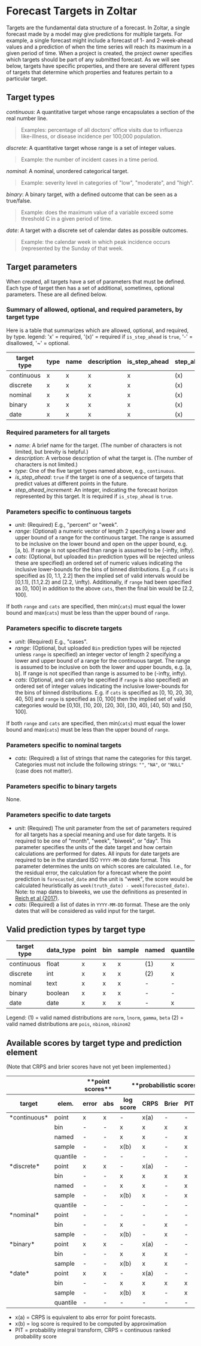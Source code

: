 # Forecast Targets in Zoltar

Targets are the fundamental data structure of a forecast. In Zoltar, a single forecast made by a model may give predictions for multiple targets. For example, a single forecast might include a forecast of 1- and 2-week-ahead values and a prediction of when the time series will reach its maximum in a given period of time. When a project is created, the project owner specifies which targets should be part of any submitted forecast. As we will see below, targets have specific properties, and there are several different types of targets that determine which properties and features pertain to a particular target.


## Target types

*continuous*: A quantitative target whose range encapsulates a section of the real number line. 
> Examples: percentage of all doctors' office visits due to influenza like-illness, or disease incidence per 100,000 population.

*discrete*: A quantitative target whose range is a set of integer values. 
> Example: the number of incident cases in a time period.

*nominal*: A nominal, unordered categorical target. 
> Example: severity level in categories of "low", "moderate", and "high".

*binary*: A binary target, with a defined outcome that can be seen as a true/false. 
> Example: does the maximum value of a variable exceed some threshold C in a given period of time.

*date*: A target with a discrete set of calendar dates as possible outcomes. 
> Example: the calendar week in which peak incidence occurs (represented by the Sunday of that week.


## Target parameters

When created, all targets have a set of parameters that must be defined. Each type of target then has a set of additional, sometimes, optional parameters. These are all defined below.

### Summary of allowed, optional, and required parameters, by target type

Here is a table that summarizes which are allowed, optional, and required, by type. legend: 'x' = required, '(x)' = required if `is_step_ahead` is `true`, '-' = disallowed, '~' = optional.

target type   | type | name | description | is_step_ahead |  step_ahead_increment | unit | range | cats 
------------- | ---- | ---- | ----------- | ------------- | ----------------------| ---- | ----- | ---- 
continuous    |  x   |  x   |     x       |      x        |          (x)          |  x   |   ~   |  ~   
discrete      |  x   |  x   |     x       |      x        |          (x)          |  x   |   ~   |  ~   
nominal       |  x   |  x   |     x       |      x        |          (x)          |  -   |   -   |  x   
binary        |  x   |  x   |     x       |      x        |          (x)          |  -   |   -   |  -   
date          |  x   |  x   |     x       |      x        |          (x)          |  x   |   -   |  x   

### Required parameters for all targets

- *name*: A brief name for the target. (The number of characters is not limited, but brevity is helpful.)
- *description*: A verbose description of what the target is. (The number of characters is not limited.)
- *type*: One of the five target types named above, e.g., `continuous`.
- *is_step_ahead*: `true` if the target is one of a sequence of targets that predict values at different points in the future.
- *step_ahead_increment*: An integer, indicating the forecast horizon represented by this target. It is required if `is_step_ahead` is `true`. 

### Parameters specific to continuous targets

- *unit*: (Required) E.g., "percent" or "week".
- *range*: (Optional) a numeric vector of length 2 specifying a lower and upper bound of a range for the continuous target. The range is assumed to be inclusive on the lower bound and open on the upper bound, e.g. [a, b). If range is not specified than range is assumed to be (-infty, infty).
- *cats*: (Optional, but uploaded `Bin` prediction types will be rejected unless these are specified) an ordered set of numeric values indicating the inclusive lower-bounds for the bins of binned distributions. E.g. if `cats` is specified as [0, 1.1, 2.2] then the implied set of valid intervals would be [0,1.1), [1.1,2.2) and [2.2, \infty). Additionally, if `range` had been specified as [0, 100] in addition to the above `cats`, then the final bin would be [2.2, 100].
  <!-- NGR: is upper bound always specified as infinity?-->

If both `range` and `cats` are specified, then min(`cats`) must equal the lower bound and max(`cats`) must be less than the upper bound of `range`.

### Parameters  specific to discrete targets

- *unit*: (Required) E.g., "cases".
- *range*: (Optional, but uploaded `Bin` prediction types will be rejected unless `range` is specified) an integer vector of length 2 specifying a lower and upper bound of a range for the continuous target. The range is assumed to be inclusive on both the lower and upper bounds, e.g. [a, b]. If range is not specified than range is assumed to be (-infty, infty).
- *cats*: (Optional, and can only be specified if `range` is also specified) an ordered set of integer values indicating the inclusive lower-bounds for the bins of binned distributions. E.g. if `cats` is specified as [0, 10, 20, 30, 40, 50] and `range` is specified as [0, 100] then the implied set of valid categories would be [0,10), [10, 20), [20, 30), [30, 40), [40, 50) and [50, 100].

If both `range` and `cats` are specified, then min(`cats`) must equal the lower bound and max(`cats`) must be less than the upper bound of `range`.

### Parameters  specific to nominal targets

- *cats*: (Required) a list of strings that name the categories for this target. Categories must not include the following strings: `""`, `"NA"`, or `"NULL"` (case does not matter).

### Parameters  specific to binary targets

None.

### Parameters  specific to date targets

- *unit*: (Required) The unit parameter from the set of parameters required for all targets has a special meaning and use for date targets. It is required to be one of "month", "week", "biweek", or "day". This parameter specifies the units of the date target and how certain calculations are performed for dates. All inputs for date targets are required to be in the standard ISO `YYYY-MM-DD` date format. This parameter determines the units on which scores are calculated. I.e., for the residual error, the calculation for a forecast where the point prediction is `forecasted_date` and the unit is "week", the score would be calculated heuristically as `week(truth_date) - week(forecasted_date)`. Note: to map dates to biweeks, we use the definitions as presented in [Reich et al (2017)](https://doi.org/10.1371/journal.pntd.0004761.s001).
- *cats*: (Required) a list of dates in `YYYY-MM-DD` format. These are the only dates that will be considered as valid input for the target. <!-- NGR: do we want to consider encoding the info about which dates are valid for particular ranges of timezeroes? I.e. embed the idea of "seasons" here? I say no, for starters?  -->

<!-- 
General notes on date targets
Date targets are represented by the `dates` data type in the database. On the one hand, original data, submitted with data_type="text" is retained. On the other hand, a transformed version of the data is also retained, as integer values. I order for this transformation to work, we must have a unique, well-defined method to transform the submitted text into integers. We rely on standard libraries for date transformations to ensure the transformations are valid and accurate. 

All input data into date targets must be unambiguously readable in "YYYY-MM-DD" or "YYYYMMDD" format. 

Every date target must have a set of dates (also in YYYYMMDD format) that are valid. For example, a "peak week" target might designate only a set of Sundays as valid dates. This would in essence force the dates/values to be a set of pre-specified dates. In the target description the project owner could specify that, external to Zoltar, the given set of dates would be translated into and represented as, say, MMWR weeks using the `MMWRweek` R package, or week-in-year as in `format(date, "%W")` (i.e., using strptime formatting rules).

Based off of the unit in the target definition, every date would use a fixed unit conversion for point forecast scoring. For example, if `unit=="week"` then point forecast scores would be represented by "week" units. So, the truth for a given timezero-datetarget might be truth="2019-12-15" and a point forecast might be pred="2020-01-05" (both values chosen deliberately to be Sundays). Then we could operate on these numbers as "weeks" and determine the best, standardized way to produce that the difference = truth - pred = 3. 
 -->


## Valid prediction types by target type

| target type | data_type | point | bin | sample | named | quantile |
|-------------|-----------|-------|-----|--------|-------|----------|
| continuous  |   float   |   x   |  x  |   x    |  (1)  |    x     |
| discrete    |   int     |   x   |  x  |   x    |  (2)  |    x     |
| nominal     |   text    |   x   |  x  |   x    |   -   |    -     |
| binary      |  boolean  |   x   |  x  |   x    |   -   |    -     |
| date        |   date    |   x   |  x  |   x    |   -   |    x     |

Legend:
(1) = valid named distributions are `norm`, `lnorm`, `gamma`, `beta`
(2) = valid named distributions are `pois`, `nbinom`, `nbinom2`


## Available scores by target type and prediction element

(Note that CRPS and brier scores have not yet been implemented.)

<html>
<table>
    <thead>
    <tr>
        <th></th>
        <th></th>
        <th colspan="2">**point scores**</th>
        <th colspan="5">**probabilistic scores**</th>
    </tr>
    <tr>
        <th>target</th>
        <th>elem.</th>
        <th>error</th>
        <th>abs</th>
        <th>log score</th>
        <th>CRPS</th>
        <th>Brier</th>
        <th>PIT</th>
        <th>int. score</th>
    </tr>
    </thead>
    <tbody>
    <!-- continuous -->
    <tr>
        <td>*continuous*</td>
        <td>point</td>
        <td>x</td>
        <td>x</td>
        <td>-</td>
        <td>x(a)</td>
        <td>-</td>
        <td>-</td>
        <td>-</td>
    </tr>
    <tr>
        <td></td>
        <td>bin</td>
        <td>-</td>
        <td>-</td>
        <td>x</td>
        <td>x</td>
        <td>x</td>
        <td>x</td>
        <td>-</td>
    </tr>
    <tr>
        <td></td>
        <td>named</td>
        <td>-</td>
        <td>-</td>
        <td>x</td>
        <td>x</td>
        <td>-</td>
        <td>x</td>
        <td>-</td>
    </tr>
    <tr>
        <td></td>
        <td>sample</td>
        <td>-</td>
        <td>-</td>
        <td>x(b)</td>
        <td>x</td>
        <td>-</td>
        <td>x</td>
        <td>-</td>
    </tr>
    <tr>
        <td></td>
        <td>quantile</td>
        <td>-</td>
        <td>-</td>
        <td>-</td>
        <td>-</td>
        <td>-</td>
        <td>-</td>
        <td>x</td>
</tr>
    <!-- discrete -->
    <tr>
        <td>*discrete*</td>
        <td>point</td>
        <td>x</td>
        <td>x</td>
        <td>-</td>
        <td>x(a)</td>
        <td>-</td>
        <td>-</td>
        <td>-</td>
    </tr>
    <tr>
        <td></td>
        <td>bin</td>
        <td>-</td>
        <td>-</td>
        <td>x</td>
        <td>x</td>
        <td>x</td>
        <td>x</td>
        <td>-</td>
    </tr>
    <tr>
        <td></td>
        <td>named</td>
        <td>-</td>
        <td>-</td>
        <td>x</td>
        <td>x</td>
        <td>-</td>
        <td>x</td>
        <td>-</td>
    </tr>
    <tr>
        <td></td>
        <td>sample</td>
        <td>-</td>
        <td>-</td>
        <td>x(b)</td>
        <td>x</td>
        <td>-</td>
        <td>x</td>
        <td>-</td>
    </tr>
    <tr>
        <td></td>
        <td>quantile</td>
        <td>-</td>
        <td>-</td>
        <td>-</td>
        <td>-</td>
        <td>-</td>
        <td>-</td>
        <td>x</td>
</tr>
    <!-- nominal -->
    <tr>
        <td>*nominal*</td>
        <td>point</td>
        <td>-</td>
        <td>-</td>
        <td>-</td>
        <td>-</td>
        <td>-</td>
        <td>-</td>
        <td>-</td>
    </tr>
    <tr>
        <td></td>
        <td>bin</td>
        <td>-</td>
        <td>-</td>
        <td>x</td>
        <td>-</td>
        <td>x</td>
        <td>-</td>
        <td>-</td>
    </tr>
    <tr>
        <td></td>
        <td>sample</td>
        <td>-</td>
        <td>-</td>
        <td>x(b)</td>
        <td>-</td>
        <td>x</td>
        <td>-</td>
        <td>-</td>
    </tr>
    <!-- binary -->
    <tr>
        <td>*binary*</td>
        <td>point</td>
        <td>x</td>
        <td>x</td>
        <td>-</td>
        <td>x(a)</td>
        <td>-</td>
        <td>-</td>
        <td>-</td>
    </tr>
    <tr>
        <td></td>
        <td>bin</td>
        <td>-</td>
        <td>-</td>
        <td>x</td>
        <td>x</td>
        <td>x</td>
        <td>-</td>
        <td>-</td>
    </tr>
    <tr>
        <td></td>
        <td>sample</td>
        <td>-</td>
        <td>-</td>
        <td>x(b)</td>
        <td>x</td>
        <td>x</td>
        <td>-</td>
        <td>-</td>
    </tr>
    <!-- date -->
    <tr>
        <td>*date*</td>
        <td>point</td>
        <td>x</td>
        <td>x</td>
        <td>-</td>
        <td>x(a)</td>
        <td>-</td>
        <td>-</td>
        <td>-</td>
    </tr>
    <tr>
        <td></td>
        <td>bin</td>
        <td>-</td>
        <td>-</td>
        <td>x</td>
        <td>x</td>
        <td>x</td>
        <td>x</td>
        <td>-</td>
    </tr>
    <tr>
        <td></td>
        <td>sample</td>
        <td>-</td>
        <td>-</td>
        <td>x(b)</td>
        <td>x</td>
        <td>-</td>
        <td>x</td>
        <td>-</td>
    </tr>
    <tr>
        <td></td>
        <td>quantile</td>
        <td>-</td>
        <td>-</td>
        <td>-</td>
        <td>-</td>
        <td>-</td>
        <td>-</td>
        <td>x</td>
</tr>
    </tbody>
</table>
</html>


* x(a) = CRPS is equivalent to abs error for point forecasts.
* x(b) = log score is required to be computed by approximation
* PIT = probability integral transform, CRPS = continuous ranked probability score
